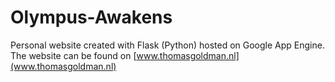 # Olympus-Awakens
Personal website created with Flask (Python) hosted on Google App Engine.<br>
The website can be found on [www.thomasgoldman.nl](www.thomasgoldman.nl)
